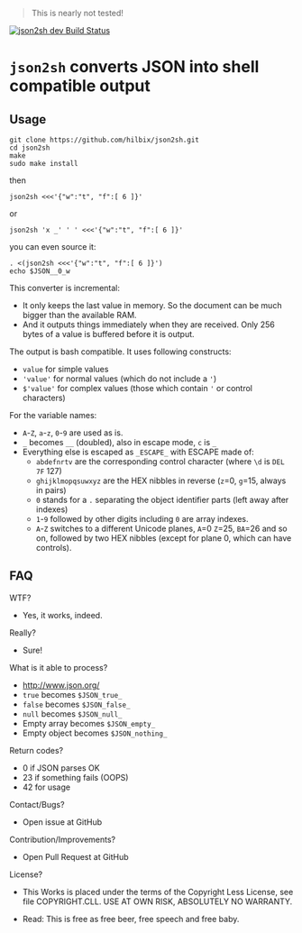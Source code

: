 > This is nearly not tested!

[![json2sh dev Build Status](https://api.cirrus-ci.com/github/hilbix/json2sh.svg?branch=master)](https://cirrus-ci.com/github/hilbix/json2sh/master)


# `json2sh` converts JSON into shell compatible output

## Usage

	git clone https://github.com/hilbix/json2sh.git
	cd json2sh
	make
	sudo make install

then

	json2sh <<<'{"w":"t", "f":[ 6 ]}'

or

	json2sh 'x _' ' ' <<<'{"w":"t", "f":[ 6 ]}'

you can even source it:

	. <(json2sh <<<'{"w":"t", "f":[ 6 ]}')
	echo $JSON__0_w

This converter is incremental:
- It only keeps the last value in memory.  So the document can be much bigger than the available RAM.
- And it outputs things immediately when they are received.  Only 256 bytes of a value is buffered before it is output.

The output is bash compatible.  It uses following constructs:

- `value` for simple values
- `'value'` for normal values (which do not include a `'`)
- `$'value'` for complex values (those which contain `'` or control characters)

For the variable names:

- `A`-`Z`, `a`-`z`, `0`-`9` are used as is.
- `_` becomes `__` (doubled), also in escape mode, `c` is `_`
- Everything else is escaped as `_ESCAPE_` with ESCAPE made of:
  - `abdefnrtv` are the corresponding control character (where `\d` is `DEL` `7F` 127)
  - `ghijklmopqsuwxyz` are the HEX nibbles in reverse (`z`=0, `g`=15, always in pairs)
  - `0` stands for a `.` separating the object identifier parts (left away after indexes)
  - `1`-`9` followed by other digits including `0` are array indexes.
  - `A`-`Z` switches to a different Unicode planes, `A`=0 `Z`=25, `BA`=26 and so on,
     followed by two HEX nibbles (except for plane 0, which can have controls).


## FAQ

WTF?

- Yes, it works, indeed.

Really?

- Sure!

What is it able to process?

- http://www.json.org/
- `true` becomes `$JSON_true_`
- `false` becomes `$JSON_false_`
- `null` becomes `$JSON_null_`
- Empty array becomes `$JSON_empty_`
- Empty object becomes `$JSON_nothing_`

Return codes?

- 0 if JSON parses OK
- 23 if something fails (OOPS)
- 42 for usage

Contact/Bugs?

- Open issue at GitHub

Contribution/Improvements?

- Open Pull Request at GitHub

License?

- This Works is placed under the terms of the Copyright Less License,
  see file COPYRIGHT.CLL.  USE AT OWN RISK, ABSOLUTELY NO WARRANTY.

- Read: This is free as free beer, free speech and free baby.

